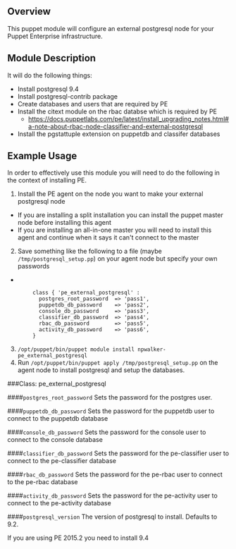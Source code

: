 Overview
--------

This puppet module will configure an external postgresql node for your Puppet Enterprise infrastructure.

Module Description
------------------

It will do the following things:
 - Install postgresql 9.4
 - Install postgresql-contrib package
 - Create databases and users that are required by PE
 - Install the citext module on the rbac databse which is required by PE
   - https://docs.puppetlabs.com/pe/latest/install_upgrading_notes.html#a-note-about-rbac-node-classifier-and-external-postgresql
 - Install the pgstattuple extension on puppetdb and classifer databases

Example Usage
------------

In order to effectively use this module you will need to do the following in the context of installing PE.

1. Install the PE agent on the node you want to make your external postgresql node
 - If you are installing a split installation you can install the puppet master node before installing this agent
 - If you are installing an all-in-one master you will need to install this agent and continue when it says it can't connect to the master
2. Save something like the following to a file (maybe `/tmp/postgresql_setup.pp`) on your agent node but specify your own passwords
 - 
		
			class { 'pe_external_postgresql' :
			  postgres_root_password  => 'pass1',
			  puppetdb_db_password    => 'pass2',
			  console_db_password     => 'pass3',
			  classifier_db_password  => 'pass4',
			  rbac_db_password        => 'pass5',
			  activity_db_password    => 'pass6',
			}
		

3. `/opt/puppet/bin/puppet module install npwalker-pe_external_postgresql`
4. Run `/opt/puppet/bin/puppet apply /tmp/postgresql_setup.pp` on the agent node to install postgresql and setup the databases.

###Class: pe_external_postgresql

####`postgres_root_password`
Sets the password for the postgres user.

####`puppetdb_db_password`
Sets the password for the puppetdb user to connect to the puppetdb database 

####`console_db_password`
Sets the password for the console user to connect to the console database

####`classifier_db_password`
Sets the password for the pe-classifier user to connect to the pe-classifier database

####`rbac_db_password`
Sets the password for the pe-rbac user to connect to the pe-rbac database

####`activity_db_password`
Sets the password for the pe-activity user to connect to the pe-activity database

####`postgresql_version`
The version of postgresql to install.  Defaults to 9.2.  

If you are using PE 2015.2 you need to install 9.4
